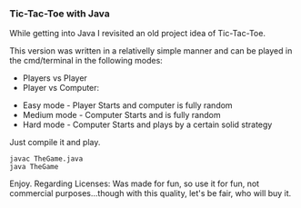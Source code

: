 ### Tic-Tac-Toe with Java

While getting into Java I revisited an old project idea of Tic-Tac-Toe.

This version was written in a relativelly simple manner and can be played in the cmd/terminal in the following modes:

* Players vs Player
* Player vs Computer:
- Easy mode - Player Starts and computer is fully random
- Medium mode - Computer Starts and is fully random
- Hard mode - Computer Starts and plays by a certain solid strategy

Just compile it and play.
```
javac TheGame.java
java TheGame
```

Enjoy.
Regarding Licenses:
Was made for fun, so use it for fun, not commercial purposes...though with this quality, let's be fair, who will buy it.
